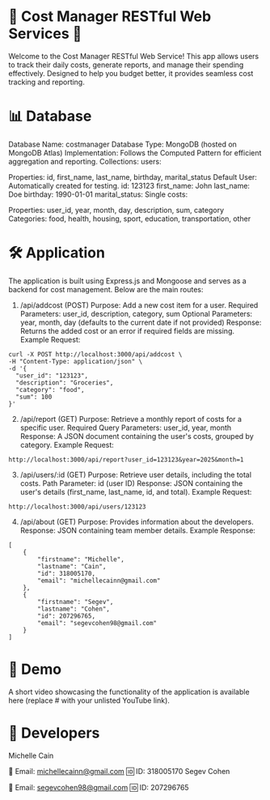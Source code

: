 # 🌟 Cost Manager RESTful Web Services 🌟
Welcome to the Cost Manager RESTful Web Service! This app allows users to track their daily costs, generate reports, and manage their spending effectively. Designed to help you budget better, it provides seamless cost tracking and reporting.

# 📊 Database
Database Name: costmanager
Database Type: MongoDB (hosted on MongoDB Atlas)
Implementation: Follows the Computed Pattern for efficient aggregation and reporting.
Collections:
users:

Properties: id, first_name, last_name, birthday, marital_status
Default User: Automatically created for testing.
id: 123123
first_name: John
last_name: Doe
birthday: 1990-01-01
marital_status: Single
costs:

Properties: user_id, year, month, day, description, sum, category
Categories: food, health, housing, sport, education, transportation, other

# 🛠️ Application
The application is built using Express.js and Mongoose and serves as a backend for cost management. Below are the main routes:

1. /api/addcost (POST)
Purpose: Add a new cost item for a user.
Required Parameters: user_id, description, category, sum
Optional Parameters: year, month, day (defaults to the current date if not provided)
Response: Returns the added cost or an error if required fields are missing.
Example Request:

```
curl -X POST http://localhost:3000/api/addcost \
-H "Content-Type: application/json" \
-d '{
  "user_id": "123123",
  "description": "Groceries",
  "category": "food",
  "sum": 100
}'
```
2. /api/report (GET)
Purpose: Retrieve a monthly report of costs for a specific user.
Required Query Parameters: user_id, year, month
Response: A JSON document containing the user's costs, grouped by category.
Example Request:

```
http://localhost:3000/api/report?user_id=123123&year=2025&month=1
```
3. /api/users/:id (GET)
Purpose: Retrieve user details, including the total costs.
Path Parameter: id (user ID)
Response: JSON containing the user's details (first_name, last_name, id, and total).
Example Request:

```
http://localhost:3000/api/users/123123
```
4. /api/about (GET)
Purpose: Provides information about the developers.
Response: JSON containing team member details.
Example Response:

```
[
    {
        "firstname": "Michelle",
        "lastname": "Cain",
        "id": 318005170,
        "email": "michellecainn@gmail.com"
    },
    {
        "firstname": "Segev",
        "lastname": "Cohen",
        "id": 207296765,
        "email": "segevcohen98@gmail.com"
    }
]
```

# 🎥 Demo
A short video showcasing the functionality of the application is available here (replace # with your unlisted YouTube link).

# 👫 Developers
Michelle Cain

📧 Email: michellecainn@gmail.com
🆔 ID: 318005170
Segev Cohen

📧 Email: segevcohen98@gmail.com
🆔 ID: 207296765
